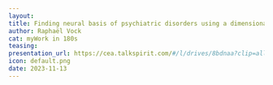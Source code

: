 ```yaml
---
layout:
title: Finding neural basis of psychiatric disorders using a dimensional approach
author: Raphaël Vock
cat: myWork in 180s
teasing: 
presentation_url: https://cea.talkspirit.com/#/l/drives/8bdnaa?clip=all&type=drive
icon: default.png
date: 2023-11-13
---
```


